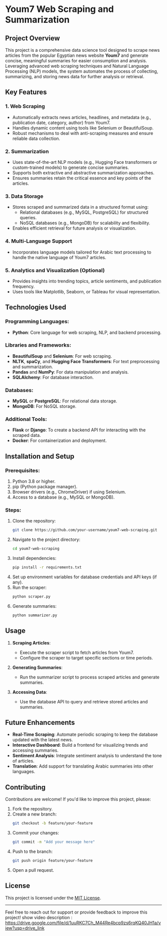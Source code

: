# Youm7 Web Scraping and Summarization

## Project Overview
This project is a comprehensive data science tool designed to scrape news articles from the popular Egyptian news website **Youm7** and generate concise, meaningful summaries for easier consumption and analysis. Leveraging advanced web scraping techniques and Natural Language Processing (NLP) models, the system automates the process of collecting, summarizing, and storing news data for further analysis or retrieval.

## Key Features

### 1. **Web Scraping**
- Automatically extracts news articles, headlines, and metadata (e.g., publication date, category, author) from Youm7.
- Handles dynamic content using tools like Selenium or BeautifulSoup.
- Robust mechanisms to deal with anti-scraping measures and ensure reliable data collection.

### 2. **Summarization**
- Uses state-of-the-art NLP models (e.g., Hugging Face transformers or custom-trained models) to generate concise summaries.
- Supports both extractive and abstractive summarization approaches.
- Ensures summaries retain the critical essence and key points of the articles.

### 3. **Data Storage**
- Stores scraped and summarized data in a structured format using:
  - Relational databases (e.g., MySQL, PostgreSQL) for structured queries.
  - NoSQL databases (e.g., MongoDB) for scalability and flexibility.
- Enables efficient retrieval for future analysis or visualization.

### 4. **Multi-Language Support**
- Incorporates language models tailored for Arabic text processing to handle the native language of Youm7 articles.

### 5. **Analytics and Visualization (Optional)**
- Provides insights into trending topics, article sentiments, and publication frequency.
- Uses tools like Matplotlib, Seaborn, or Tableau for visual representation.

## Technologies Used

### Programming Languages:
- **Python**: Core language for web scraping, NLP, and backend processing.

### Libraries and Frameworks:
- **BeautifulSoup** and **Selenium**: For web scraping.
- **NLTK**, **spaCy**, and **Hugging Face Transformers**: For text preprocessing and summarization.
- **Pandas** and **NumPy**: For data manipulation and analysis.
- **SQLAlchemy**: For database interaction.

### Databases:
- **MySQL** or **PostgreSQL**: For relational data storage.
- **MongoDB**: For NoSQL storage.

### Additional Tools:
- **Flask** or **Django**: To create a backend API for interacting with the scraped data.
- **Docker**: For containerization and deployment.

## Installation and Setup

### Prerequisites:
1. Python 3.8 or higher.
2. pip (Python package manager).
3. Browser drivers (e.g., ChromeDriver) if using Selenium.
4. Access to a database (e.g., MySQL or MongoDB).

### Steps:
1. Clone the repository:
   ```bash
   git clone https://github.com/your-username/youm7-web-scraping.git
   ```
2. Navigate to the project directory:
   ```bash
   cd youm7-web-scraping
   ```
3. Install dependencies:
   ```bash
   pip install -r requirements.txt
   ```
4. Set up environment variables for database credentials and API keys (if any).
5. Run the scraper:
   ```bash
   python scraper.py
   ```
6. Generate summaries:
   ```bash
   python summarizer.py
   ```

## Usage
1. **Scraping Articles**:
   - Execute the scraper script to fetch articles from Youm7.
   - Configure the scraper to target specific sections or time periods.

2. **Generating Summaries**:
   - Run the summarizer script to process scraped articles and generate summaries.

3. **Accessing Data**:
   - Use the database API to query and retrieve stored articles and summaries.

## Future Enhancements
- **Real-Time Scraping**: Automate periodic scraping to keep the database updated with the latest news.
- **Interactive Dashboard**: Build a frontend for visualizing trends and accessing summaries.
- **Sentiment Analysis**: Integrate sentiment analysis to understand the tone of articles.
- **Translation**: Add support for translating Arabic summaries into other languages.

## Contributing
Contributions are welcome! If you'd like to improve this project, please:
1. Fork the repository.
2. Create a new branch:
   ```bash
   git checkout -b feature/your-feature
   ```
3. Commit your changes:
   ```bash
   git commit -m "Add your message here"
   ```
4. Push to the branch:
   ```bash
   git push origin feature/your-feature
   ```
5. Open a pull request.

## License
This project is licensed under the [MIT License](LICENSE).

---
Feel free to reach out for support or provide feedback to improve this project!
show video description : https://drive.google.com/file/d/1uuRKC7Ch_M44Re4bcp9zs6rqKQ40JH1a/view?usp=drive_link
